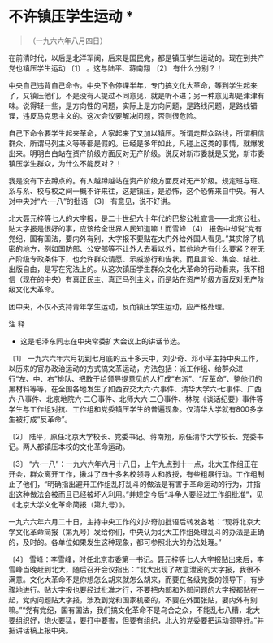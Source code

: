 #  不许镇压学生运动  *

> （一九六六年八月四日）

在前清时代，以后是北洋军阀，后来是国民党，都是镇压学生运动的。现在到共产党也镇压学生运动  〔1〕  。这与陆平、蒋南翔  〔2〕  有什么分别？！

中央自己违背自己命令。中央下令停课半年，专门搞文化大革命，等到学生起来了，又镇压他们。不是没有人提过不同意见，就是听不进；另一种意见却是津津有味。说得轻一些，是方向性的问题，实际上是方向问题，是路线问题，是路线错误，违反马克思主义的。这次会议要解决问题，否则很危险。

自己下命令要学生起来革命，人家起来了又加以镇压。所谓走群众路线，所谓相信群众，所谓马列主义等等都是假的。已经是多年如此，凡碰上这类的事情，就爆发出来。明明白白站在资产阶级方面反对无产阶级。说反对新市委就是反党，新市委镇压学生群众，为什么不能反对？！

我是没有下去蹲点的。有人越蹲越站在资产阶级方面反对无产阶级。规定班与班、系与系、校与校之间一概不许来往，这是镇压，是恐怖，这个恐怖来自中央。有人对中央对“六·一八”的批语
〔3〕  有意见，说不好讲。

北大聂元梓等七人的大字报，是二十世纪六十年代的巴黎公社宣言——北京公社。贴大字报是很好的事，应该给全世界人民知道嘛！而雪峰  〔4〕
报告中却说“党有党纪，国有国法，要内外有别，大字报不要贴在大门外给外国人看见。”其实除了机密的地方，例如国防部、公安部等不让外人去看以外，其他地方有什么要紧？在无产阶级专政条件下，也允许群众请愿、示威游行和告状。而且言论、集会、结社、出版自由，是写在宪法上的。从这次镇压学生群众文化大革命的行动看来，我不相信（现在的中央）有真正民主、真正马列主义，而是站在资产阶级方面反对无产阶级文化大革命。

团中央，不仅不支持青年学生运动，反而镇压学生运动，应严格处理。

注 释

*  这是毛泽东同志在中央常委扩大会议上的讲话节选。 

〔1〕
一九六六年六月初到七月底的五十多天中，刘少奇、邓小平主持中央工作，以历来的官办政治运动的方式搞文革运动，方法包括：派工作组、给群众进行“左、中、右”排队、把敢于给领导提意见的人打成“右派”、“反革命”、整他们的黑材料等等，在全国各地发生了如西安交大六·六事件、清华大学六·七事件、广西六·八事件、北京地院六·二〇事件、北师大六·二〇事件、林院《谈话纪要》事件等学生与工作组对抗、工作组和党委镇压学生的普遍现象。仅清华大学就有800多学生被打成“反革命”。

〔2〕  陆平，原任北京大学校长、党委书记。蒋南翔，原任清华大学校长、党委书记。两人都镇压本校的文化革命运动。

〔3〕
“六·一八”：一九六六年六月十八日，上午九点到十一点，北大工作组正在开会，群众离开工作，揪斗了四十多名校领导人和教授，有些粗暴行动。工作组制止了他们，“明确指出避开工作组乱打乱斗的做法是有害于革命运动的行为，并指出这种做法会被而且已经被坏人利用。”并规定今后“斗争人要经过工作组批准”，见《北京大学文化革命简报（第九号）》。

一九六六年六月二十日，主持中央工作的刘少奇加批语后转发各地：“现将北京大学文化革命简报（第九号）发给你们，中央认为北大工作组处理乱斗的办法是正确的，及时的。各单位如果发生这种现象，都可参照北大的办法处理。”

〔4〕
雪峰：李雪峰，时任北京市委第一书记。聂元梓等七人大字报贴出来后，李雪峰当晚赶到北大，随后召开会议指出：“北大出现了故意泄密的大字报，我很不满意。文化大革命不是你想怎么胡来就怎么胡来，而要在各级党委的领导下，有步骤地进行。贴大字报也要经过批准才行，不要把内部和外部问题的大字报都贴在一起，党内问题贴大字报，涉及到党和国家机密的，不要在外面张贴，要内外有别嘛。”“党有党纪，国有国法，我们搞文化革命不是乌合之众，不能乱七八糟，北大要组织好，炮火要猛，要打中要害，但要有组织，北大的党委要把运动领导好。”并把讲话稿上报中央。

  


